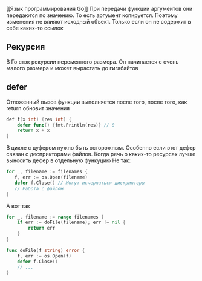 [[Язык программирования Go]]
При передачи функции аргументов они передаются по значению. То есть аргумент копируется. Поэтому изменения не влияют исходный объект. Только если он не содержит в себе каких-то ссылок
## Рекурсия
В Го стэк рекурсии переменного размера. Он начинается с очень малого размера и может вырастать до гигабайтов
## defer
Отложенный вызов функции выполняется после того, после того, как return обновит значения
```go
def f(x int) (res int) {
    defer func() {fmt.Println(res)} // 8
    return x + x 
}
```
В цикле с дуфером нужно быть осторожным. Особенно если этот дефер связан с десприкторами файлов. Когда речь о каких-то ресурсах лучше выносить дефер в отдельную функуцию
Не так:
```go
for _, filename := filenames {
   f, err := os.Open(filename)
   defer f.Close() // Могут исчерпаться дискрипторы
   // Работа с файлом
}
```
А вот так
```go
for _, filename := range filenames {
    if err := doFile(filename); err != nil {
        return err
    }
}

func doFile(f string) error {
    f, err := os.Open(f)
    defer f.Close()
    // ...
}
```
